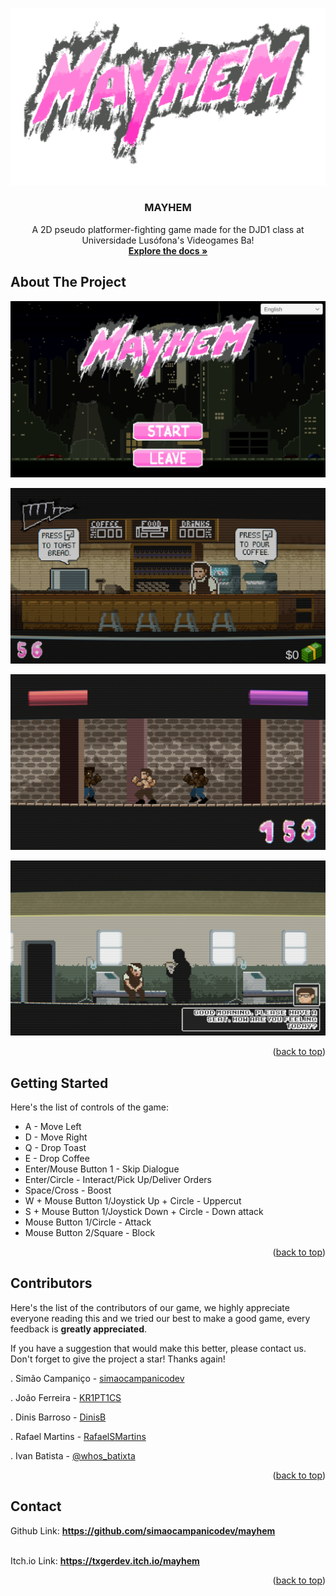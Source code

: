 <a id="readme-top"></a>
![Mayhem Logo](MAYHEM.png)
<br />
<div align="center">
  <a href="https://media.discordapp.net/attachments/1344716006500597841/1367559922950082560/MAYHEM.png?ex=6834aaed&is=6833596d&hm=c3ebd8cb693b5d0e021bcefd857d742e182d52a36e756f37a30d37dab15fcf37&=&format=webp&quality=lossless&width=1216&height=684">
  </a>

  <h3 align="center">MAYHEM</h3>

  <p align="center">
    A 2D pseudo platformer-fighting game made for the DJD1 class at Universidade Lusófona's Videogames Ba!
    <br />
    <a href="https://github.com/simaocampanicodev/mayhem"><strong>Explore the docs »</strong></a>
    <br />
  </p>
</div>

## About The Project

![Mayhem Screenshot](2dplatformer_05.png)

![Mayhem Screenshot](2dplatformer_06.png)

![Mayhem Screenshot](2dplatformer_03.png)

![Mayhem Screenshot](2dplatformer_04.png)

<p align="right">(<a href="#readme-top">back to top</a>)</p>

## Getting Started

Here's the list of controls of the game:

- A - Move Left
- D - Move Right
- Q - Drop Toast
- E - Drop Coffee
- Enter/Mouse Button 1 - Skip Dialogue
- Enter/Circle - Interact/Pick Up/Deliver Orders
- Space/Cross - Boost
- W + Mouse Button 1/Joystick Up + Circle - Uppercut
- S + Mouse Button 1/Joystick Down + Circle - Down attack
- Mouse Button 1/Circle - Attack
- Mouse Button 2/Square - Block

<p align="right">(<a href="#readme-top">back to top</a>)</p>

## Contributors

Here's the list of the contributors of our game, we highly appreciate everyone reading this and we tried our best to make a good game, every feedback is **greatly appreciated**.

If you have a suggestion that would make this better, please contact us.
Don't forget to give the project a star! Thanks again!

. Simão Campaniço - [simaocampanicodev](https://github.com/simaocampanicodev)

. João Ferreira - [KR1PT1CS](https://github.com/KR1PT1CS)

. Dinis Barroso - [DinisB](https://github.com/DinisB)

. Rafael Martins - [RafaelSMartins](https://github.com/RafaelSMartins)

. Ivan Batista - [@whos_batixta](https://www.instagram.com/whos_batixta?igsh=YXd0enZncDF6MzI0)

<p align="right">(<a href="#readme-top">back to top</a>)</p>

## Contact

Github Link: <a href="https://github.com/simaocampanicodev/mayhem"><strong>https://github.com/simaocampanicodev/mayhem</strong></a>

<br />
Itch.io Link: <a href="https://txgerdev.itch.io/mayhem"><strong>https://txgerdev.itch.io/mayhem</strong></a>

<p align="right">(<a href="#readme-top">back to top</a>)</p>

